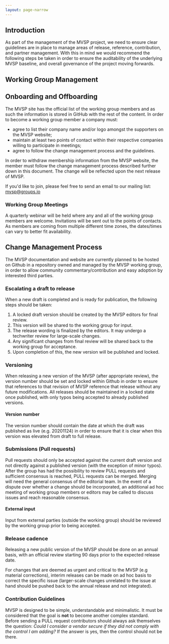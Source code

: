```yaml
---
layout: page-narrow
---
```

<div class="adoc">

## Introduction

As part of the management of the MVSP project, we need to ensure clear
guidelines are in place to manage areas of release, reference, contribution, and
partner management. With this in mind we would recommend the following steps be
taken in order to ensure the auditability of the underlying MVSP baseline, and
overall governance of the project moving forwards.

## Working Group Management

## Onboarding and Offboarding

The MVSP site has the official list of the working group members and as such the
information is stored in GitHub with the rest of the content. In order to become
a working group member a company must:

*   agree to list their company name and/or logo amongst the supporters on the
    MVSP website;
*   maintain at least two points of contact within their respective companies
    willing to participate in meetings;
*   agree to follow the change management process and the guidelines.

In order to withdraw membership information from the MVSP website, the member
must follow the change management process described further down in this
document. The change will be reflected upon the next release of MVSP.
    
If you'd like to join, please feel free to send an email to our mailing list:
mvsp@groups.io

### Working Group Meetings

A quarterly webinar will be held where any and all of the working group members
are welcome. Invitations will be sent out to the points of contacts. As members
are coming from multiple different time zones, the dates/times can vary to
better fit availability.

## Change Management Process

The MVSP documentation and website are currently planned to be hosted on Github
in a repository owned and managed by the MVSP working group, in order to allow
community commentary/contribution and easy adoption by interested third parties.

### Escalating a draft to release

When a new draft is completed and is ready for publication, the following steps
should be taken:

1.  A locked draft version should be created by the MVSP editors for final
    review.
2.  This version will be shared to the working group for input.
3.  The release wording is finalized by the editors. It may undergo a techwriter
    review for large-scale changes.
4.  Any significant changes from final review will be shared back to the working
    group for acceptance.
5.  Upon completion of this, the new version will be published and locked.

### Versioning

When releasing a new version of the MVSP (after appropriate review), the version
number should be set and locked within Github in order to ensure that references
to that revision of MVSP reference that release without any future
modifications. All releases should be maintained in a locked state once
published, with only typos being accepted to already published versions.

#### Version number

The version number should contain the date at which the draft was published as
live (e.g. 20201124) in order to ensure that it is clear when this version was
elevated from draft to full release.

### Submissions (Pull requests)

Pull requests should only be accepted against the current draft version and not
directly against a published version (with the exception of minor typos). After
the group has had the possibility to review PULL requests and sufficient
consensus is reached, PULL requests can be merged. Merging will need the general
consensus of the editorial team. In the event of a dispute over whether a
change should be incorporated, an additional ad hoc meeting of working group
members or editors may be called to discuss issues and reach reasonable
consensus.

#### External input

Input from external parties (outside the working group) should be reviewed by
the working group prior to being accepted.

### Release cadence

Releasing a new public version of the MVSP should be done on an annual basis,
with an official review starting 90 days prior to the expected release date.

For changes that are deemed as urgent and critical to the MVSP (e.g material
corrections), interim releases can be made on ad hoc basis to correct the
specific issue (larger-scale changes unrelated to the issue at hand should be
pushed back to the annual release and not integrated).

### Contribution Guidelines

MVSP is designed to be simple, understandable and minimalistic. It must be
considered that the goal is **not** to become another complex standard. Before
sending a PULL request contributors should always ask themselves the question:
_Could I consider a vendor secure if they did not comply with the control I am
adding?_ If the answer is yes, then the control should not be there.

</div>
